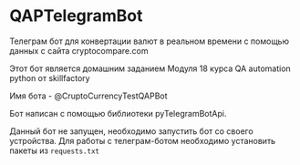 # QAPTelegramBot
Телеграм бот для конвертации валют в реальном времени с помощью данных с сайта cryptocompare.com  

Этот бот является домашним заданием Модуля 18 курса QA automation python от skillfactory  

Имя бота - @CruptoCurrencyTestQAPBot  

Бот написан с помощью библиотеки pyTelegramBotApi.  


Данный бот не запущен, необходимо запустить бот со своего устройства. Для работы с телеграм-ботом необходимо установить пакеты из `requests.txt`  
